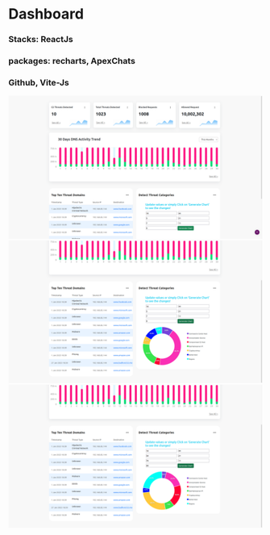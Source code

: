# Dashboard

### Stacks: ReactJs

### packages: recharts, ApexChats

### Github, Vite-Js

![alt text](./src/assets/image1.png)
![alt text](./src/assets/image2.png)
![alt text](./src/assets/image3.png)
